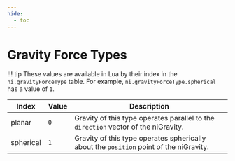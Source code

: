 ```yaml
---
hide:
  - toc
---
```


# Gravity Force Types

!!! tip
	These values are available in Lua by their index in the `ni.gravityForceType` table. For example, `ni.gravityForceType.spherical` has a value of `1`.

Index       | Value  | Description
----------- | ------ | ----------------
planar      | `0`    | Gravity of this type operates parallel to the `direction` vector of the niGravity.
spherical   | `1`    | Gravity of this type operates spherically about the `position` point of the niGravity.
